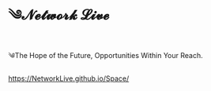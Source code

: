 # ༄𝓝𝓮𝓽𝔀𝓸𝓻𝓴 𝓛𝓲𝓿𝓮 #
༄The Hope of the Future, Opportunities Within Your Reach.

https://NetworkLive.github.io/Space/
